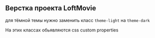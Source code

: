 ## Верстка проекта LoftMovie

для тёмной темы нужно заменить класс `theme-light` на `theme-dark`

На этих классах обьявляются css custom properties
